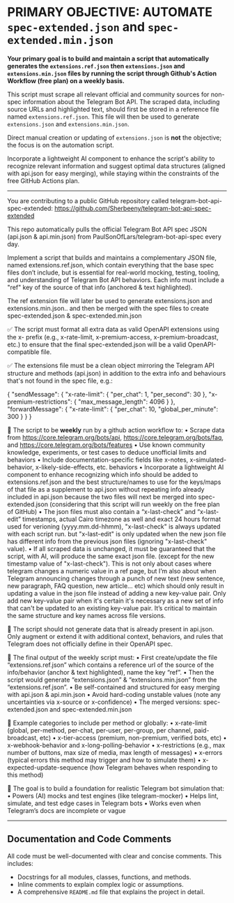 # PRIMARY OBJECTIVE: AUTOMATE `spec-extended.json` and `spec-extended.min.json`

**Your primary goal is to build and maintain a script that automatically generates the `extensions.ref.json` then `extensions.json` and `extensions.min.json` files by running the script through Github's Action Workflow (free plan) on a weekly basis.**

This script must scrape all relevant official and community sources for non-spec information about the Telegram Bot API. The scraped data, including source URLs and highlighted text, should first be stored in a reference file named `extensions.ref.json`. This file will then be used to generate `extensions.json` and `extensions.min.json`.

Direct manual creation or updating of `extensions.json` is **not** the objective; the focus is on the automation script.

Incorporate a lightweight AI component to enhance the script's ability to recognize relevant information and suggest optimal data structures (aligned with api.json for easy merging), while staying within the constraints of the free GitHub Actions plan.

---

You are contributing to a public GitHub repository called telegram-bot-api-spec-extended:
https://github.com/Sherbeeny/telegram-bot-api-spec-extended

This repo automatically pulls the official Telegram Bot API spec JSON (api.json & api.min.json) from PaulSonOfLars/telegram-bot-api-spec every day.

Implement a script that builds and maintains a complementary JSON file, named extensions.ref.json, which contain everything that the base spec files don’t include, but is essential for real-world mocking, testing, tooling, and understanding of Telegram Bot API behaviors. Each info must include a "ref" key of the source of that info (anchored & text highlighted).

The ref extension file will later be used to generate extensions.json and extensions.min.json.. and then be merged with the spec files to create spec-extended.json & spec-extended.min.json

✅ The script must format all extra data as valid OpenAPI extensions using the x- prefix (e.g., x-rate-limit, x-premium-access, x-premium-broadcast, etc.) to ensure that the final spec-extended.json will be a valid OpenAPI-compatible file.

✅ The extensions file must be a clean object mirroring the Telegram API structure and methods (api.json) in addition to the extra info and behaviours that's not found in the spec file, e.g.:

{
  "sendMessage": {
    "x-rate-limit": { "per_chat": 1, "per_second": 30 },
    "x-premium-restrictions": { "max_message_length": 4096 }
  },
  "forwardMessage": {
    "x-rate-limit": { "per_chat": 10, "global_per_minute": 300 }
  }
}

🧠 The script to be **weekly** run by a github action workflow to:
	•	Scrape data from https://core.telegram.org/bots/api, https://core.telegram.org/bots/faq, and https://core.telegram.org/bots/features
	•	Use known community knowledge, experiments, or test cases to deduce unofficial limits and behaviors
	•	Include documentation-specific fields like x-notes, x-simulated-behavior, x-likely-side-effects, etc.
behaviors
	•	Incorporate a lightweight AI component to enhance recognizing which info should be added to extensions.ref.json and the best structure/names to use for the keys/maps of that file as a supplement to api.json without repeating info already included in api.json because the two files will next be merged into spec-extended.json (considering that this script will run weekly on the free plan of GitHub)
	•	The json files must also contain a “x-last-check” and “x-last-edit” timestamps, actual Cairo timezone as well and exact 24 hours format used for verioning (yyyy.mm.dd-hhmm), "x-last-check" is always updated with each script run. but "x-last-edit" is only updated when the new json file has different info from the previous json files (ignoring "x-last-check" value).
	•	If all scraped data is unchanged, it must be guaranteed that the script, with AI, will produce the same exact json file. (except for the new timestamp value of "x-last-check"). This is not only about cases where telegram changes a numeric value in a ref page, but I’m also about when Telegram announcing changes through a punch of new text (new sentence, new paragraph, FAQ question, new article… etc) which should only result in updating a value in the json file instead of adding a new key-value pair. Only add new key-value pair when it's certain it's necessary as a new set of info that can't be updated to an existing key-value pair. It’s critical to maintain the same structure and key names across file versions. 

🛑 The script should not generate data that is already present in api.json. Only augment or extend it with additional context, behaviors, and rules that Telegram does not officially define in their OpenAPI spec.

📁 The final output of the weekly script must:
	•   First create/update the file “extensions.ref.json” which contains a reference url of the source of the info/behavior (anchor & text highlighted), name the key “ref”. 
	•	Then the script would generate “extensions.json” & “extensions.min.json” from the “extensions.ref.json”.
	•	Be self-contained and structured for easy merging with api.json & api.min.json
	•	Avoid hard-coding unstable values (note any uncertainties via x-source or x-confidence)
	•	The merged versions: spec-extended.json and spec-extended.min.json


🧩 Example categories to include per method or globally:
	•	x-rate-limit (global, per-method, per-chat, per-user, per-group, per channel, paid-broadcast, etc)
	•	x-tier-access (premium, non-premium, verified bots, etc)
	•	x-webhook-behavior and x-long-polling-behavior
	•	x-restrictions (e.g., max number of buttons, max size of media, max length of messages)
	•	x-errors (typical errors this method may trigger and how to simulate them)
	•	x-expected-update-sequence (how Telegram behaves when responding to this method)

🎯 The goal is to build a foundation for realistic Telegram bot simulation that:
	•	Powers (AI) mocks and test engines (like telegram-mocker)
	•	Helps lint, simulate, and test edge cases in Telegram bots
	•	Works even when Telegram’s docs are incomplete or vague

---

## Documentation and Code Comments

All code must be well-documented with clear and concise comments. This includes:

- Docstrings for all modules, classes, functions, and methods.
- Inline comments to explain complex logic or assumptions.
- A comprehensive `README.md` file that explains the project in detail.
